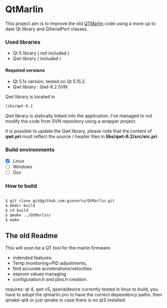# QtMarlin 

This project aim is to improve the old [QTMarlin](https://github.com/bkubicek/QTMarlin ) code using a more up to date Qt library and QSerialPort classes.

### 

### Used libraries

* Qt 5 library ( not included )
* Qwt library ( included ) 

#### Required versions

* Qt 5.1x version, tested on Qt 5.15.2
* Qwt library  : Qwt-6.2 SVN

Qwt library is located in 

```bash
libs/qwt-6.2
```
Qwt library is statically linked into the application. I've managed to not modify the code from SVN repository using a wrapper project.  
  
It is possible to update the Qwt library, please note that the content of **qwt.pri** must reflect the source / header files in **libs/qwt-6.2/src/src.pri**


### Build environments

- [x] Linux
- [ ] Windows
- [ ] Osx

### How to build

```bash

$ git clone git@github.com:giovortu/QtMarlin.git
$ mkdir build
$ cd build
$ qmake ../QtMarlin/
$ make 


```




## The old Readme
This will soon be a QT tool for the marlin firmware.

* indended features:
* Temp monitoring+PID adjustments,
* find accurate accelerations/velocities
* eeprom values managing
* configuration.h and pins.h creation.

requires: qt 4, qwt v5, qserialdevice 
currently tested in linux
to build, you have to adopt the qtmarlin.pro to have the correct dependency paths.
then qmake-qt4 or just qmake in case there is no qt3 installed.

